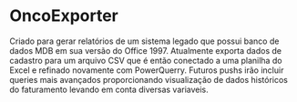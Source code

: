 # OncoExporter
Criado para gerar relatórios de um sistema legado que possui banco de dados MDB em sua versão do Office 1997. Atualmente exporta dados de cadastro para um arquivo CSV que é então conectado a uma planilha do Excel e refinado novamente com PowerQuerry. Futuros pushs irão incluir queries mais avançados proporcionando visualização de dados históricos do faturamento levando em conta diversas variaveis.